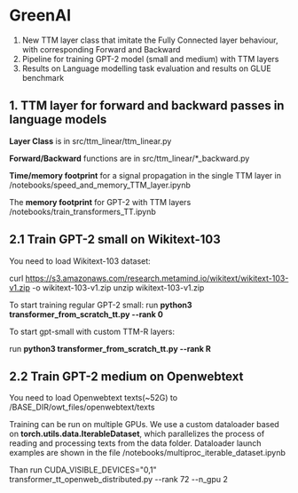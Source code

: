 # GreenAl
1) New TTM layer class that imitate the Fully Connected layer behaviour, with corresponding Forward and Backward
2) Pipeline for training GPT-2 model (small and medium) with TTM layers
3) Results on Language modelling task evaluation and results on GLUE benchmark

## 1. TTM layer for forward and backward passes in language models

**Layer Class** is in src/ttm_linear/ttm_linear.py

**Forward/Backward** functions are in src/ttm_linear/*_backward.py

**Time/memory footprint** for a signal propagation in the single TTM layer in /notebooks/speed_and_memory_TTM_layer.ipynb

The **memory footprint** for GPT-2 with TTM layers /notebooks/train_transformers_TT.ipynb

## 2.1 Train GPT-2 small on Wikitext-103

You need to load Wikitext-103 dataset:

curl https://s3.amazonaws.com/research.metamind.io/wikitext/wikitext-103-v1.zip -o wikitext-103-v1.zip
unzip wikitext-103-v1.zip

To start training regular GPT-2 small:
run **python3 transformer_from_scratch_tt.py --rank 0**

To start gpt-small with custom TTM-R layers:

run **python3 transformer_from_scratch_tt.py --rank R**

## 2.2 Train GPT-2 medium on Openwebtext

You need to load Openwebtext texts(~52G) to /BASE_DIR/owt_files/openwebtext/texts

Training can be run on multiple GPUs. We use a custom dataloader based on **torch.utils.data.IterableDataset**, which parallelizes the process of reading and processing texts from the data folder. Dataloader launch examples are shown in the file /notebooks/multiproc_iterable_dataset.ipynb

Than run CUDA_VISIBLE_DEVICES="0,1" transformer_tt_openweb_distributed.py --rank 72 --n_gpu 2


